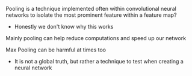 Pooling is a technique implemented often within convolutional neural networks to isolate the most prominent feature within a feature map?
- Honestly we don't know why this works

Mainly pooling can help reduce computations and speed up our network 

Max Pooling can be harmful at times too
- It is not a global truth, but rather a technique to test when creating a neural network

